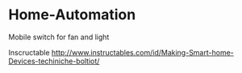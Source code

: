 # Home-Automation
Mobile switch for fan and light

Inscructable
http://www.instructables.com/id/Making-Smart-home-Devices-techiniche-boltiot/
